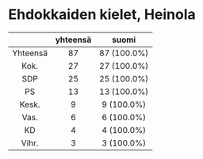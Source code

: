 # Ehdokkaiden kielet, Heinola

| |yhteensä|suomi|
|:---:|:---:|:---:|
|Yhteensä|87|87 (100.0%)|
|Kok.|27|27 (100.0%)|
|SDP|25|25 (100.0%)|
|PS|13|13 (100.0%)|
|Kesk.|9|9 (100.0%)|
|Vas.|6|6 (100.0%)|
|KD|4|4 (100.0%)|
|Vihr.|3|3 (100.0%)|

